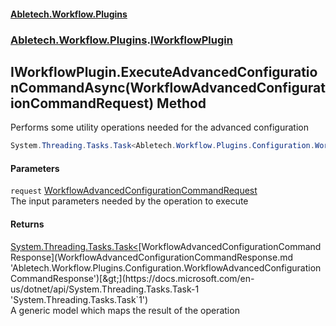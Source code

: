 #### [Abletech.Workflow.Plugins](index.md 'index')
### [Abletech.Workflow.Plugins](Abletech_Workflow_Plugins.md 'Abletech.Workflow.Plugins').[IWorkflowPlugin](IWorkflowPlugin.md 'Abletech.Workflow.Plugins.IWorkflowPlugin')
## IWorkflowPlugin.ExecuteAdvancedConfigurationCommandAsync(WorkflowAdvancedConfigurationCommandRequest) Method
Performs some utility operations needed for the advanced configuration  
```csharp
System.Threading.Tasks.Task<Abletech.Workflow.Plugins.Configuration.WorkflowAdvancedConfigurationCommandResponse> ExecuteAdvancedConfigurationCommandAsync(Abletech.Workflow.Plugins.Configuration.WorkflowAdvancedConfigurationCommandRequest request);
```
#### Parameters
<a name='Abletech_Workflow_Plugins_IWorkflowPlugin_ExecuteAdvancedConfigurationCommandAsync(Abletech_Workflow_Plugins_Configuration_WorkflowAdvancedConfigurationCommandRequest)_request'></a>
`request` [WorkflowAdvancedConfigurationCommandRequest](WorkflowAdvancedConfigurationCommandRequest.md 'Abletech.Workflow.Plugins.Configuration.WorkflowAdvancedConfigurationCommandRequest')  
The input parameters needed by the operation to execute
  
#### Returns
[System.Threading.Tasks.Task&lt;](https://docs.microsoft.com/en-us/dotnet/api/System.Threading.Tasks.Task-1 'System.Threading.Tasks.Task`1')[WorkflowAdvancedConfigurationCommandResponse](WorkflowAdvancedConfigurationCommandResponse.md 'Abletech.Workflow.Plugins.Configuration.WorkflowAdvancedConfigurationCommandResponse')[&gt;](https://docs.microsoft.com/en-us/dotnet/api/System.Threading.Tasks.Task-1 'System.Threading.Tasks.Task`1')  
A generic model which maps the result of the operation
